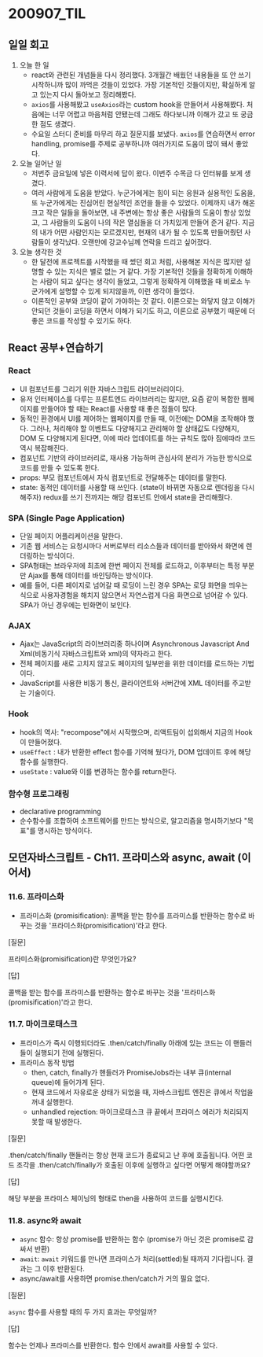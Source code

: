 200907_TIL
===

일일 회고
---

1. 오늘 한 일
    * react와 관련된 개념들을 다시 정리했다. 3개월간 배웠던 내용들을 또 안 쓰기 시작하니까 많이 까먹은 것들이 있었다. 가장 기본적인 것들이지만, 확실하게 알고 있는지 다시 돌아보고 정리해봤다.
    * `axios`를 사용해봤고 `useAxios`라는 custom hook을 만들어서 사용해봤다. 처음에는 너무 어렵고 마음처럼 안됐는데 그래도 하다보니까 이해가 갔고 또 궁금한 점도 생겼다.
    * 수요일 스터디 준비를 마무리 하고 질문지를 보냈다. `axios`를 연습하면서 error handling, promise를 주제로 공부하니까 여러가지로 도움이 많이 돼서 좋았다.
2. 오늘 일어난 일
    * 저번주 금요일에 넣은 이력서에 답이 왔다. 이번주 수목금 다 인터뷰를 보게 생겼다.
    * 여러 사람에게 도움을 받았다. 누군가에게는 힘이 되는 응원과 실용적인 도움을, 또 누군가에게는 진심어린 현실적인 조언을 들을 수 있었다. 이제까지 내가 해온 크고 작은 일들을 돌아보면, 내 주변에는 항상 좋은 사람들의 도움이 항상 있었고, 그 사람들의 도움이 나의 작은 열심들을 더 가치있게 만들어 준거 같다. 지금의 내가 어떤 사람인지는 모르겠지만, 현재의 내가 될 수 있도록 만들어줬던 사람들이 생각났다. 오랜만에 강교수님께 연락을 드리고 싶어졌다.
3. 오늘 생각한 것
    * 한 달전에 프로젝트를 시작했을 때 썼던 회고 처럼, 사용해본 지식은 많지만 설명할 수 있는 지식은 별로 없는 거 같다. 가장 기본적인 것들을 정확하게 이해하는 사람이 되고 싶다는 생각이 들었고, 그렇게 정확하게 이해했을 때 비로소 누군가에게 설명할 수 있게 되지않을까, 이런 생각이 들었다.
    * 이론적인 공부와 코딩이 같이 가야하는 것 같다. 이론으로는 와닿지 않고 이해가 안되던 것들이 코딩을 하면서 이해가 되기도 하고, 이론으로 공부했기 때문에 더 좋은 코드를 작성할 수 있기도 하다. 

React 공부+연습하기
---

### React
* UI 컴포넌트를 그리기 위한 자바스크립트 라이브러리이다. 
* 유저 인터페이스를 다루는 프론트엔드 라이브러리는 많지만, 요즘 같이 복합한 웹페이지를 만들어야 할 때는 React를 사용할 때 좋은 점들이 많다.
* 동적인 환경에서 UI를 제어하는 웹페이지를 만들 때, 이전에는 DOM을 조작해야 했다. 그러나, 처리해야 할 이벤트도 다양해지고 관리해야 할 상태값도 다양해지, DOM 도 다양해지게 된다면, 이에 따라 업데이트를 하는 규칙도 많아 짐에따라 코드 역시 복잡해진다.
* 컴포넌트 기반의 라이브러리로, 재사용 가능하며 관심사의 분리가 가능한 방식으로 코드를 만들 수 있도록 한다.
* props: 부모 컴포넌트에서 자식 컴포넌트로 전달해주는 데이터를 말한다.
* state: 동적인 데이터를 사용할 때 쓰인다. (state이 바뀌면 자동으로 렌더링을 다시 해주자) redux를 쓰기 전까지는 해당 컴포넌트 안에서 state을 관리해줬다.

### SPA (Single Page Application)
* 단일 페이지 어플리케이션을 말한다.
* 기존 웹 서비스는 요청시마다 서버로부터 리소스들과 데이터를 받아와서 화면에 렌더링하는 방식이다. 
* SPA형태는 브라우저에 최초에 한번 페이지 전체를 로드하고, 이후부터는 특정 부분만 Ajax를 통해 데이터를 바인딩하는 방식이다. 
* 예를 들어, 다른 페이지로 넘어갈 때 로딩이 느린 경우 SPA는 로딩 화면을 띄우는 식으로 사용자경험을 해치지 않으면서 자연스럽게 다음 화면으로 넘어갈 수 있다. SPA가 아닌 경우에는 빈화면이 보인다.

### AJAX
* Ajax는 JavaScript의 라이브러리중 하나이며 Asynchronous Javascript And Xml(비동기식 자바스크립트와 xml)의 약자라고 한다. 
* 전체 페이지를 새로 고치지 않고도 페이지의 일부만을 위한 데이터를 로드하는 기법이다.
* JavaScript를 사용한 비동기 통신, 클라이언트와 서버간에 XML 데이터를 주고받는 기술이다.

### Hook
* hook의 역사: "recompose"에서 시작했으며, 리액트팀이 섭외해서 지금의 Hook이 만들어졌다.
* `useEffect` : 내가 반환한 effect 함수를 기억해 뒀다가, DOM 업데이트 후에 해당 함수를 실행한다.
* `useState` : value와 이를 변경하는 함수를 return한다. 

### 함수형 프로그래링
* declarative programming
* 순수함수를 조합하여 소프트웨어를 만드는 방식으로, 알고리즘을 명시하기보다 "목표"를 명시하는 방식이다.


모던자바스크립트 - Ch11. 프라미스와 async, await (이어서)
---

### 11.6. 프라미스화
* 프라미스화 (promisification): 콜백을 받는 함수를 프라미스를 반환하는 함수로 바꾸는 것을 '프라미스화(promisification)'라고 한다.

[질문]

프라미스화(promisification)란 무엇인가요?

[답]

콜백을 받는 함수를 프라미스를 반환하는 함수로 바꾸는 것을 '프라미스화(promisification)'라고 한다.

### 11.7. 마이크로태스크
* 프라미스가 즉시 이행되더라도 .then/catch/finally 아래에 있는 코드는 이 핸들러들이 실행되기 전에 실행된다.
* 프라미스 동작 방법
    * then, catch, finally가 핸들러가 PromiseJobs라는 내부 큐(internal queue)에 들어가게 된다.
    * 현재 코드에서 자유로운 상태가 되었을 때, 자바스크립트 엔진은 큐에서 작업을 꺼내 실행한다.
    * unhandled rejection: 마이크로태스크 큐 끝에서 프라미스 에러가 처리되지 못할 때 발생한다.

[질문]

.then/catch/finally 핸들러는 항상 현재 코드가 종료되고 난 후에 호출됩니다. 어떤 코드 조각을 .then/catch/finally가 호출된 이후에 실행하고 싶다면 어떻게 해야할까요?

[답]

해당 부분을 프라미스 체이닝의 형태로 then을 사용하여 코드를 실행시킨다.

### 11.8. async와 await
* `async` 함수: 항상 promise를 반환하는 함수 (promise가 아닌 것은 promise로 감싸서 반환)
* `await`: `await` 키워드를 만나면 프라미스가 처리(settled)될 때까지 기다립니다. 결과는 그 이후 반환된다.
* async/await를 사용하면 promise.then/catch가 거의 필요 없다.

[질문]

`async` 함수를 사용할 때의 두 가지 효과는 무엇일까?

[답]

함수는 언제나 프라미스를 반환한다.
함수 안에서 await를 사용할 수 있다.